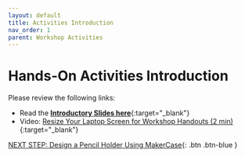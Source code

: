 ```yaml
---
layout: default
title: Activities Introduction
nav_order: 1
parent: Workshop Activities
---
```

# Hands-On Activities Introduction

Please review the following links:

- Read the [**Introductory Slides here**](https://docs.google.com/presentation/d/1VbgItM_aRbBeTPhDEidvCN5_U1dzWZaruOFG76OqU7k/edit#slide=id.g43cf57a7c2_0_0){:target="_blank"}
- Video: [Resize Your Laptop Screen for Workshop Handouts (2 min)](https://www.youtube.com/watch?v=Igk5hZUfzN0){:target="_blank"}

[NEXT STEP: Design a Pencil Holder Using MakerCase](1a-Pencil_Holder.html){: .btn .btn-blue }

